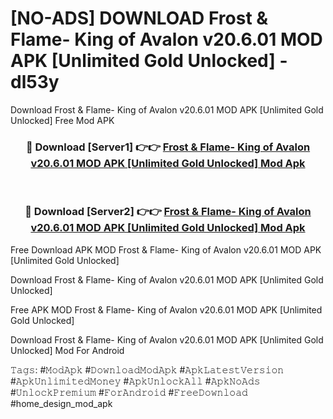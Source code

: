 # [NO-ADS] DOWNLOAD Frost & Flame- King of Avalon v20.6.01 MOD APK [Unlimited Gold Unlocked] - dl53y
Download Frost & Flame- King of Avalon v20.6.01 MOD APK [Unlimited Gold Unlocked] Free Mod APK

<div align="center">
<h3>🔴 Download [Server1] 👉👉 <a href="https://apk-comot.site?title=Frost_&_Flame-_King_of_Avalon_v20.6.01_MOD_APK_[Unlimited_Gold_Unlocked]">Frost & Flame- King of Avalon v20.6.01 MOD APK [Unlimited Gold Unlocked] Mod Apk</a></h3><br>

<h3>🔴 Download [Server2] 👉👉 <a href="https://apk-comot.site?title=Frost_&_Flame-_King_of_Avalon_v20.6.01_MOD_APK_[Unlimited_Gold_Unlocked]">Frost & Flame- King of Avalon v20.6.01 MOD APK [Unlimited Gold Unlocked] Mod Apk</a></h3>
</div>


Free Download APK MOD Frost & Flame- King of Avalon v20.6.01 MOD APK [Unlimited Gold Unlocked]

Download Frost & Flame- King of Avalon v20.6.01 MOD APK [Unlimited Gold Unlocked] 

Free APK MOD Frost & Flame- King of Avalon v20.6.01 MOD APK [Unlimited Gold Unlocked] 

Download Frost & Flame- King of Avalon v20.6.01 MOD APK [Unlimited Gold Unlocked] Mod For Android

𝚃𝚊𝚐𝚜: #𝙼𝚘𝚍𝙰𝚙𝚔 #𝙳𝚘𝚠𝚗𝚕𝚘𝚊𝚍𝙼𝚘𝚍𝙰𝚙𝚔 #𝙰𝚙𝚔𝙻𝚊𝚝𝚎𝚜𝚝𝚅𝚎𝚛𝚜𝚒𝚘𝚗 #𝙰𝚙𝚔𝚄𝚗𝚕𝚒𝚖𝚒𝚝𝚎𝚍𝙼𝚘𝚗𝚎𝚢 #𝙰𝚙𝚔𝚄𝚗𝚕𝚘𝚌𝚔𝙰𝚕𝚕 #𝙰𝚙𝚔𝙽𝚘𝙰𝚍𝚜 #𝚄𝚗𝚕𝚘𝚌𝚔𝙿𝚛𝚎𝚖𝚒𝚞𝚖 #𝙵𝚘𝚛𝙰𝚗𝚍𝚛𝚘𝚒𝚍 #𝙵𝚛𝚎𝚎𝙳𝚘𝚠𝚗𝚕𝚘𝚊𝚍 #home_design_mod_apk